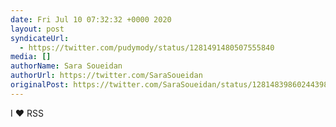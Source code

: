 ```yaml
---
date: Fri Jul 10 07:32:32 +0000 2020
layout: post
syndicateUrl:
  - https://twitter.com/pudymody/status/1281491480507555840
media: []
authorName: Sara Soueidan
authorUrl: https://twitter.com/SaraSoueidan
originalPost: https://twitter.com/SaraSoueidan/status/1281483986024439808
---
```

I ♥ RSS

